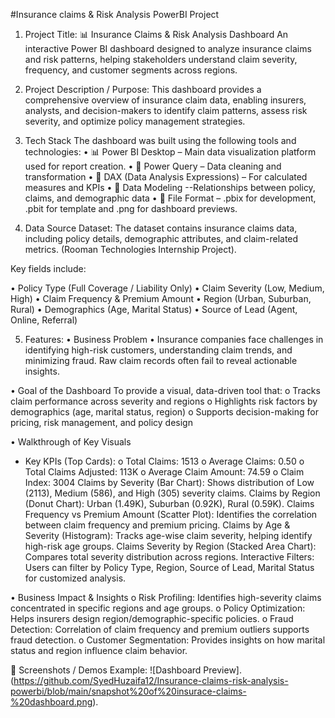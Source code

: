 #Insurance claims & Risk Analysis PowerBI Project
1.	Project Title:
📊 Insurance Claims & Risk Analysis Dashboard
An interactive Power BI dashboard designed to analyze insurance claims and risk patterns, helping stakeholders understand claim severity, frequency, and customer segments across regions.
2.	Project Description / Purpose:
This dashboard provides a comprehensive overview of insurance claim data, enabling insurers, analysts, and decision-makers to identify claim patterns, assess risk severity, and optimize policy management strategies.

3.	Tech Stack
The dashboard was built using the following tools and technologies:
•	📊 Power BI Desktop – Main data visualization platform used for report creation.
•	📂 Power Query – Data cleaning and transformation
•	🧠 DAX (Data Analysis Expressions) – For calculated measures and KPIs
•	📝 Data Modeling --Relationships between policy, claims, and demographic data
•	📁 File Format – .pbix for development, .pbit for template and .png for dashboard previews.

4.	Data Source
Dataset: The dataset contains insurance claims data, including policy details, demographic attributes, and claim-related metrics. (Rooman Technologies Internship Project).	

Key fields include:

•	Policy Type (Full Coverage / Liability Only)
•	Claim Severity (Low, Medium, High)
•	Claim Frequency & Premium Amount
•	Region (Urban, Suburban, Rural)
•	Demographics (Age, Marital Status)
•	Source of Lead (Agent, Online, Referral)

5.	Features:
•	Business Problem
•	Insurance companies face challenges in identifying high-risk customers, understanding claim trends, and minimizing fraud. Raw claim records often fail to reveal actionable insights.

•	Goal of the Dashboard
To provide a visual, data-driven tool that:
o	Tracks claim performance across severity and regions
o	Highlights risk factors by demographics (age, marital status, region)
o	Supports decision-making for pricing, risk management, and policy design

•	Walkthrough of Key Visuals
-	Key KPIs (Top Cards):
o	Total Claims: 1513
o	Average Claims: 0.50
o	Total Claims Adjusted: 113K
o	 Average Claim Amount: 74.59
o	 Claim Index: 3004
Claims by Severity (Bar Chart):
Shows distribution of Low (2113), Medium (586), and High (305) severity claims.
Claims by Region (Donut Chart):
Urban (1.49K), Suburban (0.92K), Rural (0.59K).
Claims Frequency vs Premium Amount (Scatter Plot): Identifies the correlation between claim frequency and premium pricing.
Claims by Age & Severity (Histogram): Tracks age-wise claim severity, helping identify high-risk age groups.
Claims Severity by Region (Stacked Area Chart): Compares total severity distribution across regions.
Interactive Filters: Users can filter by Policy Type, Region, Source of Lead, Marital Status for customized analysis.

•	Business Impact & Insights
o	Risk Profiling: Identifies high-severity claims concentrated in specific regions and age groups.
o	Policy Optimization: Helps insurers design region/demographic-specific policies.
o	Fraud Detection: Correlation of claim frequency and premium outliers supports fraud detection.
o	Customer Segmentation: Provides insights on how marital status and region influence claim behavior.

📸 Screenshots / Demos
  Example: ![Dashboard Preview].(https://github.com/SyedHuzaifa12/Insurance-claims-risk-analysis-powerbi/blob/main/snapshot%20of%20insurace-claims-%20dashboard.png).


